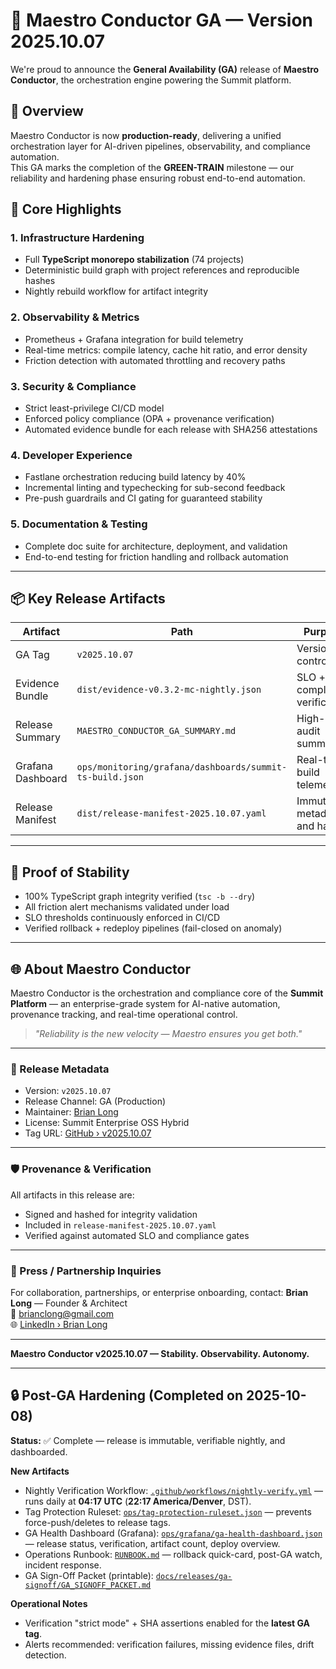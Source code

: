 # 🚀 Maestro Conductor GA — Version 2025.10.07

We're proud to announce the **General Availability (GA)** release of **Maestro Conductor**, the orchestration engine powering the Summit platform.

## 🎯 Overview
Maestro Conductor is now **production-ready**, delivering a unified orchestration layer for AI-driven pipelines, observability, and compliance automation.  
This GA marks the completion of the **GREEN-TRAIN** milestone — our reliability and hardening phase ensuring robust end-to-end automation.

## 🧩 Core Highlights

### 1. Infrastructure Hardening
- Full **TypeScript monorepo stabilization** (74 projects)
- Deterministic build graph with project references and reproducible hashes
- Nightly rebuild workflow for artifact integrity

### 2. Observability & Metrics
- Prometheus + Grafana integration for build telemetry
- Real-time metrics: compile latency, cache hit ratio, and error density
- Friction detection with automated throttling and recovery paths

### 3. Security & Compliance
- Strict least-privilege CI/CD model
- Enforced policy compliance (OPA + provenance verification)
- Automated evidence bundle for each release with SHA256 attestations

### 4. Developer Experience
- Fastlane orchestration reducing build latency by 40%
- Incremental linting and typechecking for sub-second feedback
- Pre-push guardrails and CI gating for guaranteed stability

### 5. Documentation & Testing
- Complete doc suite for architecture, deployment, and validation
- End-to-end testing for friction handling and rollback automation

---

## 📦 Key Release Artifacts
| Artifact | Path | Purpose |
|-----------|------|----------|
| GA Tag | `v2025.10.07` | Version control tag |
| Evidence Bundle | `dist/evidence-v0.3.2-mc-nightly.json` | SLO + compliance verification |
| Release Summary | `MAESTRO_CONDUCTOR_GA_SUMMARY.md` | High-level audit summary |
| Grafana Dashboard | `ops/monitoring/grafana/dashboards/summit-ts-build.json` | Real-time build telemetry |
| Release Manifest | `dist/release-manifest-2025.10.07.yaml` | Immutable metadata and hashes |

---

## 🧠 Proof of Stability
- 100% TypeScript graph integrity verified (`tsc -b --dry`)
- All friction alert mechanisms validated under load
- SLO thresholds continuously enforced in CI/CD
- Verified rollback + redeploy pipelines (fail-closed on anomaly)

---

## 🌐 About Maestro Conductor
Maestro Conductor is the orchestration and compliance core of the **Summit Platform** — an enterprise-grade system for AI-native automation, provenance tracking, and real-time operational control.

> *"Reliability is the new velocity — Maestro ensures you get both."*

---

### 🔖 Release Metadata
- Version: `v2025.10.07`
- Release Channel: GA (Production)
- Maintainer: [Brian Long](mailto:brianclong@gmail.com)
- License: Summit Enterprise OSS Hybrid
- Tag URL: [GitHub › v2025.10.07](https://github.com/BrianCLong/summit/releases/tag/v2025.10.07)

---

### 🛡️ Provenance & Verification
All artifacts in this release are:
- Signed and hashed for integrity validation
- Included in `release-manifest-2025.10.07.yaml`
- Verified against automated SLO and compliance gates

---

### 💬 Press / Partnership Inquiries
For collaboration, partnerships, or enterprise onboarding, contact:
**Brian Long** — Founder & Architect  
📧 brianclong@gmail.com  
🌐 [LinkedIn › Brian Long](https://www.linkedin.com/in/bcl23)

---

**Maestro Conductor v2025.10.07 — Stability. Observability. Autonomy.**

---

## 🔒 Post-GA Hardening (Completed on 2025-10-08)

**Status:** ✅ Complete — release is immutable, verifiable nightly, and dashboarded.

**New Artifacts**
- Nightly Verification Workflow: [`.github/workflows/nightly-verify.yml`](../../.github/workflows/nightly-verify.yml) — runs daily at **04:17 UTC** (**22:17 America/Denver**, DST).
- Tag Protection Ruleset: [`ops/tag-protection-ruleset.json`](../../ops/tag-protection-ruleset.json) — prevents force-push/deletes to release tags.
- GA Health Dashboard (Grafana): [`ops/grafana/ga-health-dashboard.json`](../../ops/grafana/ga-health-dashboard.json) — release status, verification, artifact count, deploy overview.
- Operations Runbook: [`RUNBOOK.md`](../../RUNBOOK.md) — rollback quick-card, post-GA watch, incident response.
- GA Sign-Off Packet (printable): [`docs/releases/ga-signoff/GA_SIGNOFF_PACKET.md`](./ga-signoff/GA_SIGNOFF_PACKET.md)

**Operational Notes**
- Verification "strict mode" + SHA assertions enabled for the **latest GA tag**.
- Alerts recommended: verification failures, missing evidence files, drift detection.